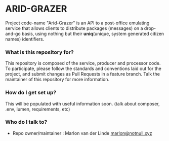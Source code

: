 # ARID-GRAZER #

Project code-name "Arid-Grazer" is an API to a post-office emulating service that allows clients to distribute packages (messages) on a drop-and-go basis, using nothing but their **uniq**(unique, system generated citizen names) identifiers.

### What is this repository for? ###

This repository is composed of the service, producer and processor code. To participate, please follow the standards and conventions laid out for the project, and submit changes as Pull Requests in a feature branch. Talk the maintainer of this repository for more information.

### How do I get set up? ###

This will be populated with useful information soon.
(talk about composer, .env, lumen, requirements, etc)

### Who do I talk to? ###

* Repo owner/maintainer : Marlon van der Linde <marlon@notnull.xyz>